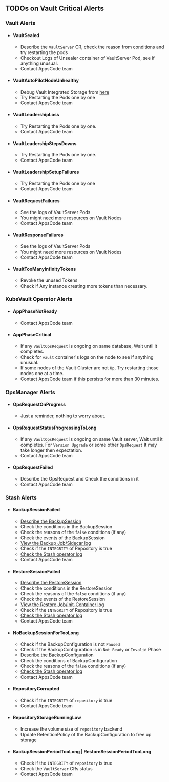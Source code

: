 ## TODOs on Vault Critical Alerts

### Vault Alerts

- #### VaultSealed
    - Describe the `VaultServer` CR, check the reason from conditions and try restarting the pods
    - Checkout Logs of Unsealer container of VaultServer Pod, see if anything unusual.
    - Contact AppsCode team
- #### VaultAutoPilotNodeUnhealthy
    - Debug Vault Integrated Storage from [here](https://developer.hashicorp.com/vault/tutorials/raft/raft-autopilot)
    - Try Restarting the Pods one by one
    - Contact AppsCode team
- #### VaultLeadershipLoss
    - Try Restarting the Pods one by one.
    - Contact AppsCode team
- #### VaultLeadershipStepsDowns
    - Try Restarting the Pods one by one.
    - Contact AppsCode team
- #### VaultLeadershipSetupFailures
    - Try Restarting the Pods one by one
    - Contact AppsCode team
- #### VaultRequestFailures
    - See the logs of VaultServer Pods
    - You might need more resources on Vault Nodes
    - Contact AppsCode team
- #### VaultResponseFailures
    - See the logs of VaultServer Pods
    - You might need more resources on Vault Nodes
    - Contact AppsCode team
- #### VaultTooManyInfinityTokens
    - Revoke the unused Tokens
    - Check if Any instance creating more tokens than necessary.

### KubeVault Operator Alerts

- #### AppPhaseNotReady
    - Contact AppsCode team
- #### AppPhaseCritical
    - If any `VaultOpsRequest` is ongoing on same database, Wait until it completes.
    - Check for `vault` container's logs on the node to see if anything unusual.
    - If some nodes of the Vault Cluster are not `Up`, Try restarting those nodes one at a time.
    - Contact AppsCode team if this persists for more than 30 minutes.

### OpsManager Alerts

- #### OpsRequestOnProgress
    - Just a reminder, nothing to worry about.
- #### OpsRequestStatusProgressingToLong
    - If any `VaultOpsRequest` is ongoing on same Vault server, Wait until it completes. For `Version Upgrade` or some other `OpsRequest` It may take longer then expectation.
    - Contact AppsCode team
- #### OpsRequestFailed
    - Describe the OpsRequest and Check the conditions in it
    - Contact AppsCode team

### Stash Alerts
- #### BackupSessionFailed
    - [Describe the BackupSession](https://stash.run/docs/latest/guides/troubleshooting/how-to-troubleshoot/#describe-the-backupsession)
    - Check the conditions in the BackupSession
    - Check the reasons of the `false` conditions (if any)
    - Check the events of the BackupSession
    - [View the Backup Job/Sidecar log](https://stash.run/docs/latest/guides/troubleshooting/how-to-troubleshoot/#view-backup-jobsidecar-log)
    - Check if the `INTEGRITY` of Repository is true
    - [Check the Stash operator log](https://stash.run/docs/latest/guides/troubleshooting/how-to-troubleshoot/#check-stash-operator-log)
    - Contact AppsCode team
- #### RestoreSessionFailed
    - [Describe the RestoreSession](https://stash.run/docs/latest/guides/troubleshooting/how-to-troubleshoot/#describe-the-restoresession)
    - Check the conditions in the RestoreSession
    - Check the reasons of the `false` conditions (if any)
    - Check the events of the RestoreSession
    - [View the Restore Job/Init-Container log](https://stash.run/docs/latest/guides/troubleshooting/how-to-troubleshoot/#view-restore-jobinit-container-log)
    - Check if the `INTEGRITY` of Repository is true
    - [Check the Stash operator log](https://stash.run/docs/latest/guides/troubleshooting/how-to-troubleshoot/#check-stash-operator-log)
    - Contact AppsCode team
- #### NoBackupSessionForTooLong
    - Check if the BackupConfiguration is not `Paused`
    - Check if the BackupConfiguration is in `Not Ready` or `Invalid` Phase
    - [Describe the BackupConfiguration](https://stash.run/docs/latest/guides/troubleshooting/how-to-troubleshoot/#backupconfiguration-notready)
    - Check the conditions of BackupConfiguration
    - Check the reasons of the `false` conditions (if any)
    - [Check the Stash operator log](https://stash.run/docs/latest/guides/troubleshooting/how-to-troubleshoot/#check-stash-operator-log)
    - Contact AppsCode team
- #### RepositoryCorrupted
    - Check if the `INTEGRITY` of `repository` is true
    - Contact AppsCode team
- #### RepositoryStorageRunningLow
    - Increase the volume size of `repository` backend
    - Update RetentionPolicy of the BackupConfiguration to free up storage
- #### BackupSessionPeriodTooLong | RestoreSessionPeriodTooLong
    - Check if the `INTEGRITY` of `repository` is true
    - Check the `VaultServer` CRs status
    - Contact AppsCode team